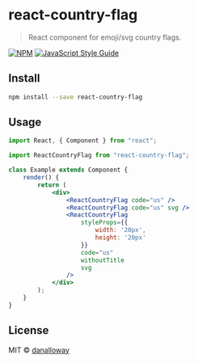 # react-country-flag

> React component for emoji/svg country flags.

[![NPM](https://img.shields.io/npm/v/react-country-flag.svg)](https://www.npmjs.com/package/react-country-flag) [![JavaScript Style Guide](https://img.shields.io/badge/code_style-standard-brightgreen.svg)](https://standardjs.com)

## Install

```bash
npm install --save react-country-flag
```

## Usage

```jsx
import React, { Component } from "react";

import ReactCountryFlag from "react-country-flag";

class Example extends Component {
    render() {
        return (
            <div>
                <ReactCountryFlag code="us" />
                <ReactCountryFlag code="us" svg />
                <ReactCountryFlag 
                    styleProps={{
                        width: '20px',
                        height: '20px'
                    }}
                    code="us"
                    withoutTitle
                    svg
                />
            </div>
        );
    }
}
```

## License

MIT © [danalloway](https://github.com/danalloway)
